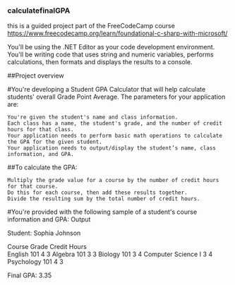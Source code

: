 ### calculatefinalGPA
this is a guided project part of the FreeCodeCamp course https://www.freecodecamp.org/learn/foundational-c-sharp-with-microsoft/


You'll be using the .NET Editor as your code development environment. You'll be writing code that uses string and numeric variables, performs calculations, then formats and displays the results to a console.

##Project overview

#You're developing a Student GPA Calculator that will help calculate students' overall Grade Point Average. The parameters for your application are:

    You're given the student's name and class information.
    Each class has a name, the student's grade, and the number of credit hours for that class.
    Your application needs to perform basic math operations to calculate the GPA for the given student.
    Your application needs to output/display the student’s name, class information, and GPA.

##To calculate the GPA:

    Multiply the grade value for a course by the number of credit hours for that course.
    Do this for each course, then add these results together.
    Divide the resulting sum by the total number of credit hours.

#You're provided with the following sample of a student's course information and GPA:
Output

Student: Sophia Johnson

Course          Grade   Credit Hours	
English 101         4       3
Algebra 101         3       3
Biology 101         3       4
Computer Science I  3       4
Psychology 101      4       3

Final GPA:          3.35
